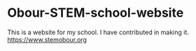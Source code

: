 # Obour-STEM-school-website
This is a website for my school. I have contributed in making it.
https://www.stemobour.org
